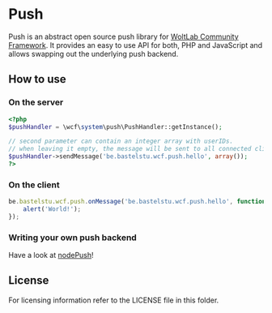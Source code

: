 # Push

Push is an abstract open source push library for [WoltLab Community Framework](http://github.com/WoltLab/WCF). It provides an easy to use API for both, PHP and JavaScript and allows swapping out the underlying push backend.

## How to use

### On the server
```php
<?php
$pushHandler = \wcf\system\push\PushHandler::getInstance();

// second parameter can contain an integer array with userIDs.
// when leaving it empty, the message will be sent to all connected clients.
$pushHandler->sendMessage('be.bastelstu.wcf.push.hello', array());
?>
```

### On the client
```javascript
be.bastelstu.wcf.push.onMessage('be.bastelstu.wcf.push.hello', function() {
	alert('World!');
});
```

### Writing your own push backend

Have a look at [nodePush](http://github.com/WoltLab/WCF)!

License
-------

For licensing information refer to the LICENSE file in this folder.

